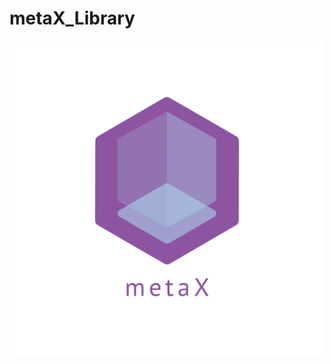 # metaX_Library
<img src="https://github.com/DGU-AI-LAB/metaX_dev/blob/master/logo_transparent.png" width="600">
